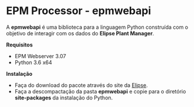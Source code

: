 # EPM Processor - epmwebapi

A **epmwebapi** é uma biblioteca para a linguagem Python construída com o objetivo de interagir com os dados do **Elipse Plant Manager**. 

**Requisitos**
* EPM Webserver 3.07
* Python 3.6 x64

**Instalação**
* Faça do download do pacote através do site da [Elipse](www.elipse.com.br/downloads).
* Faça a descompactação da pasta **epmwebapi** e copie para o diretório **site-packages** da instalação do Python.















